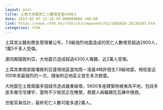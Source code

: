 ```yaml
---
layout: post
title: 土敘大地震死亡人數增至逾4300人
date: 2023-02-07 11:16:59.000000000 +08:00
link: https://news.rthk.hk/rthk/ch/component/k2/1686816-20230207.htm
categories: rthk
---
```


土耳其災難和應急管理署公布，7.8級強烈地震造成的死亡人數增至超過2900人，1萬5千多人受傷。

連同鄰國敘利亞，大地震已造成超過4300人罹難，近2萬人受傷。

土耳其東南部接壤敘利亞邊境地區當地周一凌晨4時許發生7.8級地震，相信是近100年來最強烈的一次，隨後附近地區又發生多次餘震。

大地震在土敘兩國多個城市造成嚴重破壞，5600多座建築物被夷為平地，包括多座多層住宅樓宇，當時不少居民正在睡覺，救援人員繼續在瓦礫中搜救。

世衛官員估計，最終死亡人數可能多達2萬人。
